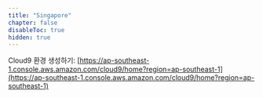 ```yaml
---
title: "Singapore"
chapter: false
disableToc: true
hidden: true
---
```


Cloud9 환경 생성하기: [https://ap-southeast-1.console.aws.amazon.com/cloud9/home?region=ap-southeast-1](https://ap-southeast-1.console.aws.amazon.com/cloud9/home?region=ap-southeast-1)
